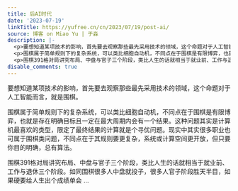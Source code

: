 ```yaml
---
title: 后AI时代
date: '2023-07-19'
linkTitle: https://yufree.cn/cn/2023/07/19/post-ai/
source: 博客 on Miao Yu | 于淼
description: |-
  <p>要想知道某项技术的影响，首先要去观察那些最先采用技术的领域，这个命题对于人工智能而言，就是围棋。</p>
  <p>围棋属于简单规则下的复杂系统，可以类比细胞自动机，不同点在于围棋是有限博弈，也就是存在明确目标且一定在最大周期内会有一个结果。这种问题其实是计算机最喜欢的类型，限定了最终结果的计算就是个寻优问题。现实中其实很多职业也可属于围棋类问题，不同点在于其规则要更复杂，系统或计算空间更开放，但只要你目的明确，总有算法。</p>
  <p>围棋391格对局讲究布局、中盘与官子三个阶段，类比人生的话就相当于就业前、工作与退休三个阶段。如同围棋很多人中盘就投子，很多人官子阶段胜天半目，如果硬要给人生出个成绩单会 ...
disable_comments: true
---
```

<p>要想知道某项技术的影响，首先要去观察那些最先采用技术的领域，这个命题对于人工智能而言，就是围棋。</p>
<p>围棋属于简单规则下的复杂系统，可以类比细胞自动机，不同点在于围棋是有限博弈，也就是存在明确目标且一定在最大周期内会有一个结果。这种问题其实是计算机最喜欢的类型，限定了最终结果的计算就是个寻优问题。现实中其实很多职业也可属于围棋类问题，不同点在于其规则要更复杂，系统或计算空间更开放，但只要你目的明确，总有算法。</p>
<p>围棋391格对局讲究布局、中盘与官子三个阶段，类比人生的话就相当于就业前、工作与退休三个阶段。如同围棋很多人中盘就投子，很多人官子阶段胜天半目，如果硬要给人生出个成绩单会 ...